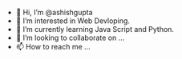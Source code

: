 - 👋 Hi, I’m @ashishgupta
- 👀 I’m interested in Web Devloping.
- 🌱 I’m currently learning Java Script and Python.
- 💞️ I’m looking to collaborate on ...
- 📫 How to reach me ...

<!---
ashishg19/ashishg19 is a ✨ special ✨ repository because its `README.md` (this file) appears on your GitHub profile.
You can click the Preview link to take a look at your changes.
--->

